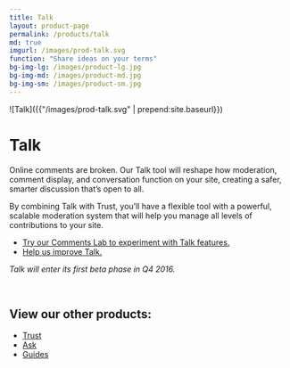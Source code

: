 ```yaml
---
title: Talk
layout: product-page
permalink: /products/talk
md: true
imgurl: /images/prod-talk.svg
function: "Share ideas on your terms"
bg-img-lg: /images/product-lg.jpg
bg-img-md: /images/product-md.jpg
bg-img-sm: /images/product-sm.jpg
---
```


![Talk]({{"/images/prod-talk.svg" | prepend:site.baseurl}})

# Talk 

Online comments are broken. Our Talk tool will reshape how moderation, comment display, and conversation function on your site, creating a safer, smarter discussion that’s open to all.

By combining Talk with Trust, you’ll have a flexible tool with a powerful, scalable moderation system that will help you manage all levels of contributions to your site.

* [Try our Comments Lab to experiment with Talk features.](https://lab.coralproject.net)
* [Help us improve Talk.](/contribute.html#help-us-improve-talk)

*Talk will enter its first beta phase in Q4 2016.*

&nbsp; 
&nbsp; 


## View our other products:
* [Trust](/products/trust.html)
* [Ask](/products/ask.html)
* [Guides](/products/guides.html)
